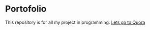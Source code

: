 # Portofolio
This repository is for all my project in programming. 
[Lets go to Quora](https://www.quora.com)
